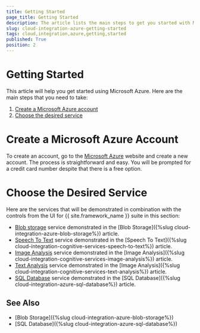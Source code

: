 ```yaml
---
title: Getting Started
page_title: Getting Started
description: The article lists the main steps to get you started with Microsoft Azure.
slug: cloud-integration-azure-getting-started
tags: cloud,integration,azure,getting,started
published: True
position: 2
---
```


# Getting Started

This article will help you get started using Microsoft Azure. Here are the main steps that you need to take:

1. [Create a Microsoft Azure account](#create-a-microsoft-azure-account)
2. [Choose the desired service](#choose-the-desired-service)

# Create a Microsoft Azure Account

To create an account, go to the [Microsoft Azure](https://azure.microsoft.com/en-us/free/) website and create a new account. The process is straightforward and easy. You will be prompted for a credit card number despite that there is a free option. 

# Choose the Desired Service

Here are the services that will be demonstrated in combination with the controls from the UI for {{ site.framework_name }} suite in this section:

* [Blob storage](https://docs.microsoft.com/en-us/azure/storage/common/storage-create-storage-account) service demonstrated in the [Blob Storage]({%slug cloud-integration-azure-blob-storage%}) article.
* [Speech To Text](https://azure.microsoft.com/en-us/services/cognitive-services/speech/) service demonstrated in the [Speech To Text]({%slug cloud-integration-cognitive-services-speech-to-text%}) article.
* [Image Analysis](https://azure.microsoft.com/en-us/services/cognitive-services/computer-vision/) service demonstrated in the [Image Analysis]({%slug cloud-integration-cognitive-services-image-analysis%}) article.
* [Text Analysis](https://azure.microsoft.com/en-us/services/cognitive-services/text-analytics/) service demonstrated in the [Image Analysis]({%slug cloud-integration-cognitive-services-text-analysis%}) article.
* [SQL Database](https://docs.microsoft.com/en-us/azure/sql-database/) service demonstrated in the [SQL Database]({%slug cloud-integration-azure-sql-database%}) article.

## See Also

* [Blob Storage]({%slug cloud-integration-azure-blob-storage%})
* [SQL Database]({%slug cloud-integration-azure-sql-database%})